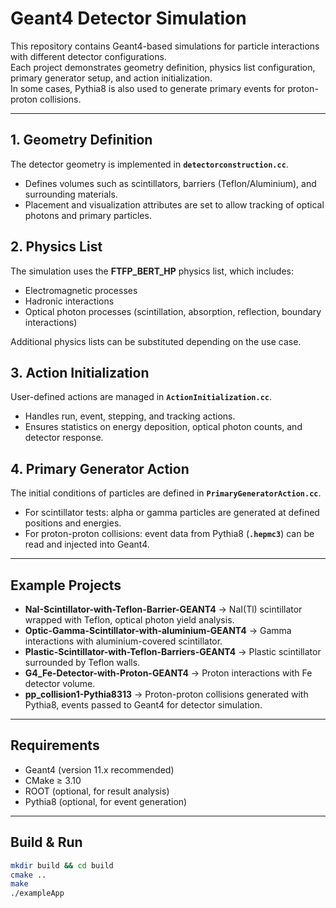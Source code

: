 # Geant4 Detector Simulation

This repository contains Geant4-based simulations for particle interactions with different detector configurations.  
Each project demonstrates geometry definition, physics list configuration, primary generator setup, and action initialization.  
In some cases, Pythia8 is also used to generate primary events for proton-proton collisions.  

---

## 1. Geometry Definition
The detector geometry is implemented in **`detectorconstruction.cc`**.  
- Defines volumes such as scintillators, barriers (Teflon/Aluminium), and surrounding materials.  
- Placement and visualization attributes are set to allow tracking of optical photons and primary particles.  

## 2. Physics List
The simulation uses the **FTFP_BERT_HP** physics list, which includes:  
- Electromagnetic processes  
- Hadronic interactions  
- Optical photon processes (scintillation, absorption, reflection, boundary interactions)  

Additional physics lists can be substituted depending on the use case.  

## 3. Action Initialization
User-defined actions are managed in **`ActionInitialization.cc`**.  
- Handles run, event, stepping, and tracking actions.  
- Ensures statistics on energy deposition, optical photon counts, and detector response.  

## 4. Primary Generator Action
The initial conditions of particles are defined in **`PrimaryGeneratorAction.cc`**.  
- For scintillator tests: alpha or gamma particles are generated at defined positions and energies.  
- For proton-proton collisions: event data from Pythia8 (**`.hepmc3`**) can be read and injected into Geant4.  

---

## Example Projects
- **NaI-Scintillator-with-Teflon-Barrier-GEANT4** → NaI(Tl) scintillator wrapped with Teflon, optical photon yield analysis.  
- **Optic-Gamma-Scintillator-with-aluminium-GEANT4** → Gamma interactions with aluminium-covered scintillator.  
- **Plastic-Scintillator-with-Teflon-Barriers-GEANT4** → Plastic scintillator surrounded by Teflon walls.  
- **G4_Fe-Detector-with-Proton-GEANT4** → Proton interactions with Fe detector volume.  
- **pp_collision1-Pythia8313** → Proton-proton collisions generated with Pythia8, events passed to Geant4 for detector simulation.  

---

## Requirements
- Geant4 (version 11.x recommended)  
- CMake ≥ 3.10  
- ROOT (optional, for result analysis)  
- Pythia8 (optional, for event generation)  

---

## Build & Run

```bash
mkdir build && cd build
cmake ..
make
./exampleApp
